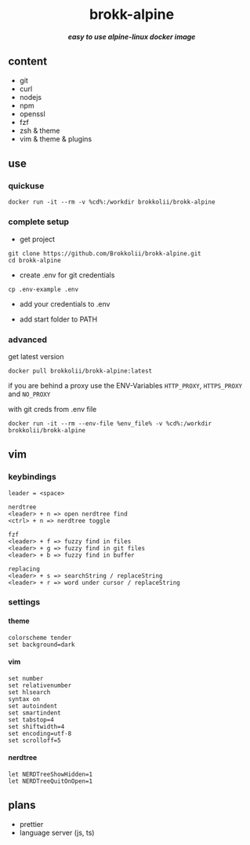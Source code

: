 <div align="center">
  <h1>brokk-alpine</h1>
  <h5>easy to use alpine-linux docker image</h5>
</div>

## content
- git
- curl
- nodejs
- npm
- openssl
- fzf
- zsh & theme
- vim & theme & plugins

## use
### quickuse
```
docker run -it --rm -v %cd%:/workdir brokkolii/brokk-alpine
```

### complete setup
- get project
```
git clone https://github.com/Brokkolii/brokk-alpine.git
cd brokk-alpine
```
- create .env for git credentials
```
cp .env-example .env
```
- add your credentials to .env

- add start folder to PATH

### advanced
get latest version
```
docker pull brokkolii/brokk-alpine:latest
```

if you are behind a proxy use the ENV-Variables `HTTP_PROXY`, `HTTPS_PROXY` and `NO_PROXY`

with git creds from .env file
```
docker run -it --rm --env-file %env_file% -v %cd%:/workdir brokkolii/brokk-alpine
```

## vim
### keybindings
```
leader = <space>

nerdtree
<leader> + n => open nerdtree find
<ctrl> + n => nerdtree toggle

fzf
<leader> + f => fuzzy find in files
<leader> + g => fuzzy find in git files
<leader> + b => fuzzy find in buffer

replacing
<leader> + s => searchString / replaceString
<leader> + r => word under cursor / replaceString
```

### settings

#### theme
```
colorscheme tender
set background=dark
```

#### vim
```
set number
set relativenumber
set hlsearch
syntax on
set autoindent
set smartindent
set tabstop=4
set shiftwidth=4
set encoding=utf-8
set scrolloff=5
```

#### nerdtree
```
let NERDTreeShowHidden=1
let NERDTreeQuitOnOpen=1
```

## plans
- prettier
- language server (js, ts)
